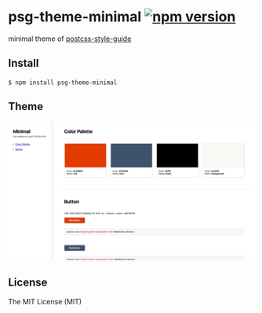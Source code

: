 # psg-theme-minimal [![npm version](https://img.shields.io/npm/v/psg-theme-minimal.svg?style=flat-square)](https://www.npmjs.com/package/psg-theme-minimal)

minimal theme of [postcss-style-guide](https://github.com/morishitter/postcss-style-guide)

## Install

```shell
$ npm install psg-theme-minimal
```

## Theme

![Default style guide design](./minimal-theme.png)

## License

The MIT License (MIT)
